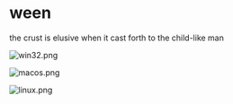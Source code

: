# ween
the crust is elusive when it cast forth to the child-like man

![win32.png](https://github.com/time-killer-games/ween/blob/main/win32.png?raw=true)

![macos.png](https://github.com/time-killer-games/ween/blob/main/macos.png?raw=true)

![linux.png](https://github.com/time-killer-games/ween/blob/main/linux.png?raw=true)
